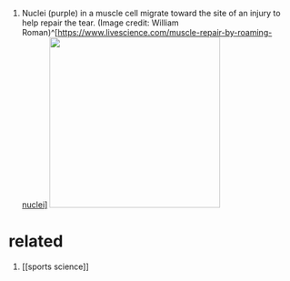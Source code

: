 1. Nuclei (purple) in a muscle cell migrate toward the site of an injury to help repair the tear. (Image credit: William Roman)^[https://www.livescience.com/muscle-repair-by-roaming-nuclei]
	<img src="https://cdn.mos.cms.futurecdn.net/r7BzEGM4QrT5Feo8TeXFXf-970-80.jpg.webp" width="300" />
 
# related
1. [[sports science]]